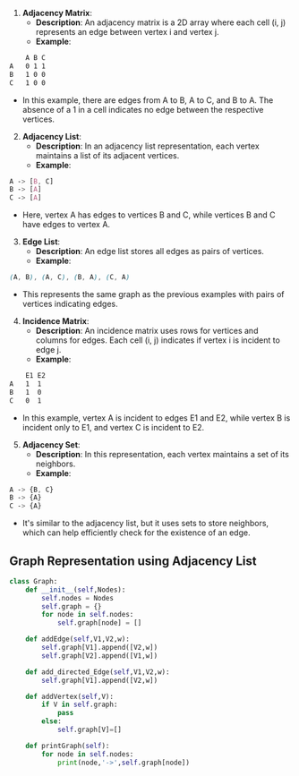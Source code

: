 1. **Adjacency Matrix**:
   - **Description**: An adjacency matrix is a 2D array where each cell (i, j) represents an edge between vertex i and vertex j.
   - **Example**:

```css
    A B C
A   0 1 1
B   1 0 0
C   1 0 0
```

   - In this example, there are edges from A to B, A to C, and B to A. The absence of a 1 in a cell indicates no edge between the respective vertices.

2. **Adjacency List**:
   - **Description**: In an adjacency list representation, each vertex maintains a list of its adjacent vertices.
   - **Example**:

```css
A -> [B, C]
B -> [A]
C -> [A]
```

   - Here, vertex A has edges to vertices B and C, while vertices B and C have edges to vertex A.

3. **Edge List**:
   - **Description**: An edge list stores all edges as pairs of vertices.
   - **Example**:

```css
(A, B), (A, C), (B, A), (C, A)
```

   - This represents the same graph as the previous examples with pairs of vertices indicating edges.

4. **Incidence Matrix**:
   - **Description**: An incidence matrix uses rows for vertices and columns for edges. Each cell (i, j) indicates if vertex i is incident to edge j.
   - **Example**:

```css
    E1 E2
A   1  1
B   1  0
C   0  1
```

   - In this example, vertex A is incident to edges E1 and E2, while vertex B is incident only to E1, and vertex C is incident to E2.

5. **Adjacency Set**:
   - **Description**: In this representation, each vertex maintains a set of its neighbors.
   - **Example**:

```css
A -> {B, C}
B -> {A}
C -> {A}
```

   - It's similar to the adjacency list, but it uses sets to store neighbors, which can help efficiently check for the existence of an edge.

## Graph Representation using Adjacency List
```python
class Graph:
    def __init__(self,Nodes):
        self.nodes = Nodes
        self.graph = {}
        for node in self.nodes:
            self.graph[node] = []

    def addEdge(self,V1,V2,w):
        self.graph[V1].append([V2,w])
        self.graph[V2].append([V1,w])

    def add_directed_Edge(self,V1,V2,w):
        self.graph[V1].append([V2,w])

    def addVertex(self,V):
        if V in self.graph:
            pass
        else:
            self.graph[V]=[]

    def printGraph(self):
        for node in self.nodes:
            print(node,'->',self.graph[node])
```
